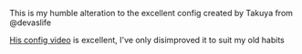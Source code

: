 This is my humble alteration to the excellent config created by Takuya from @devaslife

[His config video](https://www.youtube.com/watch?v=ajmK0ZNcM4Q) is excellent, I've only disimproved it to suit my old habits
